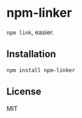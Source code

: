 # npm-linker

`npm link`, easier.

## Installation

```
npm install npm-linker
```

## License

MIT

